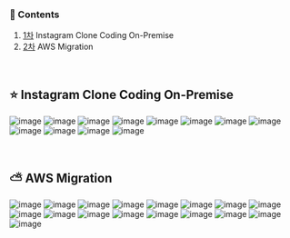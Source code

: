 ### 📎 Contents
1. [1차](#-Instagram-Clone-Coding-On-Premise) Instagram Clone Coding On-Premise
2. [2차](#-AWS-Migration) AWS Migration

<br>

## ⭐ Instagram Clone Coding On-Premise
![image](https://github.com/alsrudursla/Instagram/assets/90559205/84f10c88-ca04-4c9c-ba7a-09f3bf7c5f27)
![image](https://github.com/alsrudursla/Instagram/assets/90559205/86b19369-2bd7-45f8-8dc6-0ed3d3aa7620)
![image](https://github.com/alsrudursla/Instagram/assets/90559205/c1e7d36a-5c8e-410f-8026-aee44f28bc0b)
![image](https://github.com/alsrudursla/Instagram/assets/90559205/66f4e80f-8b6f-482e-a0b8-a3f4e922c49c)
![image](https://github.com/alsrudursla/Instagram/assets/90559205/175b81f8-ded7-48bc-bdf0-9c1a1a983f6b)
![image](https://github.com/alsrudursla/Instagram/assets/90559205/f8c17818-fb0e-43e2-906d-a4ecf6df4f1a)
![image](https://github.com/alsrudursla/Instagram/assets/90559205/6c1755c7-c9c4-4116-a53f-9359214a6c91)
![image](https://github.com/alsrudursla/Instagram/assets/90559205/d38a4840-c351-4b60-b91c-62aec35cdae7)
![image](https://github.com/alsrudursla/Instagram/assets/90559205/78d38c5a-5a8d-424b-96a3-49906f92bffa)
![image](https://github.com/alsrudursla/Instagram/assets/90559205/e40ce193-5350-4a80-b5c2-58570c291a4e)
![image](https://github.com/alsrudursla/Instagram/assets/90559205/ba3e7971-8921-4d01-aba3-94856076bda2)
![image](https://github.com/alsrudursla/Instagram/assets/90559205/ef9b06d4-67f2-4cce-973e-9d1d7cd8dd19)

<br>

## ⛅ AWS Migration
![image](https://github.com/alsrudursla/Instagram/assets/90559205/7ef2a835-cd2d-4ece-9fb9-a58cb42ba681)
![image](https://github.com/alsrudursla/Instagram/assets/90559205/e6e80d78-7322-4b93-8115-41c3668e7ebe)
![image](https://github.com/alsrudursla/Instagram/assets/90559205/98aabdf8-b8f9-486e-9edd-362513b266d8)
![image](https://github.com/alsrudursla/Instagram/assets/90559205/2dfc474e-e972-4b4d-b5da-453af5ea0e52)
![image](https://github.com/alsrudursla/Instagram/assets/90559205/7ca14cad-67df-4823-b720-49e980ee11e3)
![image](https://github.com/alsrudursla/Instagram/assets/90559205/fb2344ea-a67c-47b8-8ba2-830e298d271e)
![image](https://github.com/alsrudursla/Instagram/assets/90559205/361c3fd3-c965-4a29-8fb6-21ecc4d8e6ac)
![image](https://github.com/alsrudursla/Instagram/assets/90559205/965d0f70-0a06-40a7-b667-c3cc913c06d4)
![image](https://github.com/alsrudursla/Instagram/assets/90559205/ca473dbf-a089-442e-ad56-6334f5ebc873)
![image](https://github.com/alsrudursla/Instagram/assets/90559205/03038789-ab0d-4d32-8bbb-19a7e1260411)
![image](https://github.com/alsrudursla/Instagram/assets/90559205/e2820f86-ac6b-451e-b0de-4047019c7a5f)
![image](https://github.com/alsrudursla/Instagram/assets/90559205/71524a05-4057-41f0-aa30-9245f5bdaf59)
![image](https://github.com/alsrudursla/Instagram/assets/90559205/1b8f9459-8876-4599-8c8b-c1a4889fc884)
![image](https://github.com/alsrudursla/Instagram/assets/90559205/bf0ac0f1-766c-4f5c-8078-2daf67ed82ea)
![image](https://github.com/alsrudursla/Instagram/assets/90559205/63893965-87c7-4ec9-8730-5397a97e862c)
![image](https://github.com/alsrudursla/Instagram/assets/90559205/5cbc4c7d-ccca-4a2d-8684-e9de0b57c4b9)
![image](https://github.com/alsrudursla/Instagram/assets/90559205/f8581c45-af6d-48da-8055-29d8e2cf1e96)
